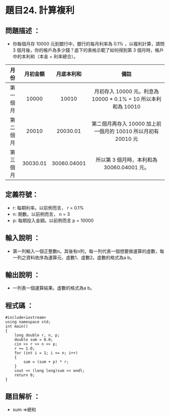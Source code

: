 # 題目24. 計算複利

## 問題描述 ：
* 你每個月存 10000 元到銀行中，銀行的每月利率為 0.1% ，以複利計算，請問 3 個月後，你的帳戶為多少錢？底下的表格示範了如何得到第 3 個月時，帳戶中的本利和（本金 + 利率總合）。

|   月份  | 月初金額 | 月底本利和 | 備註 |
| :-----: | :-----: | :-------: | :--: |
| 第一個月 |  10000  | 	 10010   |月初存入 10000 元。利息為 10000 * 0.1% = 10 所以本利和為 10010|
| 第二個月 |  20010  | 20030.01  |第二個月再存入 10000 加上前一個月的 10010 所以月初有 20010 元 |
| 第三個月 |30030.01 |30060.04001|所以第 3 個月時，本利和為 30060.04001 元。|
## 定義符號：

* r: 每期利率。以前例而言， r = 0.1%
* n: 期數。以前例而言， n = 3
* p: 每期投入金額。以前例而言 p = 10000

## 輸入說明 ：

* 第一列輸入一個正整數n。其後有n列，每一列代表一個想要做運算的虛數，每一列之資料依序為運算元、虛數1、虛數2。虛數的格式為a b。

## 輸出說明 ：

* 一列表一個運算結果。虛數的格式為a b。

## 程式碼 ：

    #include<iostream>    
    using namespace std;   
    int main()  
    {  
        long double r, n, p;  
        double sum = 0.0;
        cin >> r >> n >> p;  
        r += 1.0;  
        for (int i = 1; i <= n; i++) 
        {  
            sum = (sum + p) * r;  
        }  
        cout << (long long)sum << endl;    
        return 0;  
    }  
## 題目解析 ：  
* sum =>總和

